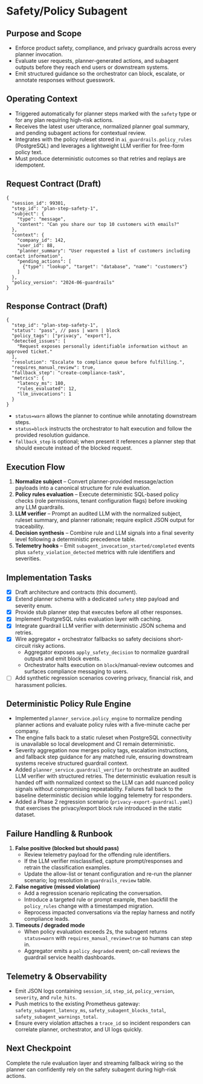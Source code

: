 # Safety/Policy Subagent

## Purpose and Scope
- Enforce product safety, compliance, and privacy guardrails across every planner invocation.
- Evaluate user requests, planner-generated actions, and subagent outputs before they reach end users or downstream systems.
- Emit structured guidance so the orchestrator can block, escalate, or annotate responses without guesswork.

## Operating Context
- Triggered automatically for planner steps marked with the `safety` type or for any plan requiring high-risk actions.
- Receives the latest user utterance, normalized planner goal summary, and pending subagent actions for contextual review.
- Integrates with the policy ruleset stored in `ai_guardrails.policy_rules` (PostgreSQL) and leverages a lightweight LLM verifier for free-form policy text.
- Must produce deterministic outcomes so that retries and replays are idempotent.

## Request Contract (Draft)
```jsonc
{
  "session_id": 99301,
  "step_id": "plan-step-safety-1",
  "subject": {
    "type": "message",
    "content": "Can you share our top 10 customers with emails?"
  },
  "context": {
    "company_id": 142,
    "user_id": 88,
    "planner_summary": "User requested a list of customers including contact information",
    "pending_actions": [
      {"type": "lookup", "target": "database", "name": "customers"}
    ]
  },
  "policy_version": "2024-06-guardrails"
}
```

## Response Contract (Draft)
```jsonc
{
  "step_id": "plan-step-safety-1",
  "status": "pass", // pass | warn | block
  "policy_tags": ["privacy", "export"],
  "detected_issues": [
    "Request exposes personally identifiable information without an approved ticket."
  ],
  "resolution": "Escalate to compliance queue before fulfilling.",
  "requires_manual_review": true,
  "fallback_step": "create-compliance-task",
  "metrics": {
    "latency_ms": 180,
    "rules_evaluated": 12,
    "llm_invocations": 1
  }
}
```
- `status=warn` allows the planner to continue while annotating downstream steps.
- `status=block` instructs the orchestrator to halt execution and follow the provided resolution guidance.
- `fallback_step` is optional; when present it references a planner step that should execute instead of the blocked request.

## Execution Flow
1. **Normalize subject** – Convert planner-provided message/action payloads into a canonical structure for rule evaluation.
2. **Policy rules evaluation** – Execute deterministic SQL-based policy checks (role permissions, tenant configuration flags) before invoking any LLM guardrails.
3. **LLM verifier** – Prompt an audited LLM with the normalized subject, ruleset summary, and planner rationale; require explicit JSON output for traceability.
4. **Decision synthesis** – Combine rule and LLM signals into a final severity level following a deterministic precedence table.
5. **Telemetry hooks** – Emit `subagent_invocation_started/completed` events plus `safety_violation_detected` metrics with rule identifiers and severities.

## Implementation Tasks
- [x] Draft architecture and contracts (this document).
- [x] Extend planner schema with a dedicated `safety` step payload and severity enum.
- [x] Provide stub planner step that executes before all other responses.
- [x] Implement PostgreSQL rules evaluation layer with caching.
- [x] Integrate guardrail LLM verifier with deterministic JSON schema and retries.
- [x] Wire aggregator + orchestrator fallbacks so safety decisions short-circuit risky actions.
  - Aggregator exposes `apply_safety_decision` to normalize guardrail outputs and emit block events.
  - Orchestrator halts execution on `block`/manual-review outcomes and surfaces compliance messaging to users.
- [ ] Add synthetic regression scenarios covering privacy, financial risk, and harassment policies.

## Deterministic Policy Rule Engine
- Implemented `planner_service.policy_engine` to normalize pending planner actions and evaluate policy rules with a five-minute cache per company.
- The engine falls back to a static ruleset when PostgreSQL connectivity is unavailable so local development and CI remain deterministic.
- Severity aggregation now merges policy tags, escalation instructions, and fallback step guidance for any matched rule, ensuring downstream systems receive structured guardrail context.
- Added `planner_service.guardrail_verifier` to orchestrate an audited LLM verifier with structured retries. The deterministic evaluation result is handed off with normalized context so the LLM can add nuanced policy signals without compromising repeatability. Failures fall back to the baseline deterministic decision while logging telemetry for responders.
- Added a Phase 2 regression scenario (`privacy-export-guardrail.yaml`) that exercises the privacy/export block rule introduced in the static dataset.

## Failure Handling & Runbook
1. **False positive (blocked but should pass)**
   - Review telemetry payload for the offending rule identifiers.
   - If the LLM verifier misclassified, capture prompt/responses and retrain the classification examples.
   - Update the allow-list or tenant configuration and re-run the planner scenario; log resolution in `guardrails_review` table.
2. **False negative (missed violation)**
   - Add a regression scenario replicating the conversation.
   - Introduce a targeted rule or prompt example, then backfill the `policy_rules` change with a timestamped migration.
   - Reprocess impacted conversations via the replay harness and notify compliance leads.
3. **Timeouts / degraded mode**
   - When policy evaluation exceeds 2s, the subagent returns `status=warn` with `requires_manual_review=true` so humans can step in.
   - Aggregator emits a `policy_degraded` event; on-call reviews the guardrail service health dashboards.

## Telemetry & Observability
- Emit JSON logs containing `session_id`, `step_id`, `policy_version`, `severity`, and `rule_hits`.
- Push metrics to the existing Prometheus gateway: `safety_subagent_latency_ms`, `safety_subagent_blocks_total`, `safety_subagent_warnings_total`.
- Ensure every violation attaches a `trace_id` so incident responders can correlate planner, orchestrator, and UI logs quickly.

## Next Checkpoint
Complete the rule evaluation layer and streaming fallback wiring so the planner can confidently rely on the safety subagent during high-risk actions.
